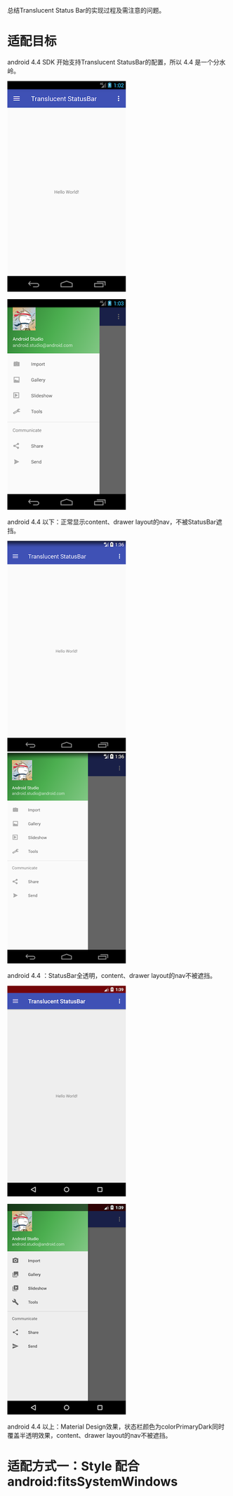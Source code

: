 总结Translucent Status Bar的实现过程及需注意的问题。

# 适配目标

android 4.4 SDK 开始支持Translucent StatusBar的配置，所以 4.4 是一个分水岭。

![sdk_18](/img/sdk_18.png)

![sdk_18_open_drawer](/img/sdk_18_open_drawer.png)

android 4.4 以下：正常显示content、drawer layout的nav，不被StatusBar遮挡。

![sdk_19](/img/sdk_19.png) ![sdk_19_open_drawer](/img/sdk_19_open_drawer.png)

android 4.4 ：StatusBar全透明，content、drawer layout的nav不被遮挡。

![sdk_18](/img/sdk_21.png)

![sdk_18_open_drawer](/img/sdk_21_open_drawer.png)

android 4.4 以上：Material Design效果，状态栏颜色为colorPrimaryDark同时覆盖半透明效果，content、drawer layout的nav不被遮挡。

# 适配方式一：Style 配合 android:fitsSystemWindows
